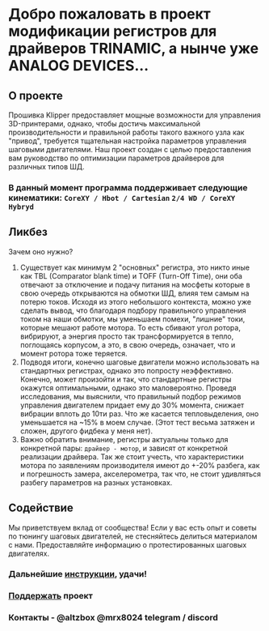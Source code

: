 
# Добро пожаловать в проект модификации регистров для драйверов TRINAMIC, а нынче уже ANALOG DEVICES... 

## О проекте
Прошивка Klipper предоставляет мощные возможности для управления 3D-принтерами, однако, чтобы достичь максимальной производительности и правильной работы такого важного узла как "привод", требуется тщательная настройка параметров управления шаговыми двигателями.
Наш проект создан с целью предоставления вам руководство по оптимизации параметров драйверов для различных типов ШД.

### В данный момент программа поддерживает следующие кинематики: `CoreXY / Hbot / Cartesian` `2/4 WD / CoreXY Hybryd`

## Ликбез
Зачем оно нужно?
 1. Существует как минимум 2 "основных" регистра, это никто иные как TBL (Comparator blank time) и TOFF (Turn-Off Time), они оба отвечают за отключение и подачу питания на мосфеты которые в свою очередь открываются на обмотки ШД, влияя тем самым на потерю токов. Исходя из этого небольшого контекста, можно
    уже сделать вывод, что благодаря подбору правильного управления током на наши обмотки, мы уменьшаем помехи, "лишние" токи, которые мешают работе мотора. То есть сбивают угол ротора, вибрируют, а энергия просто так трансформируется в тепло, поглощаясь корпусом, а это, в свою очередь, означает, что и момент ротора тоже теряется.
 2. Подводя итоги, конечно шаговые двигатели можно использовать на стандартных регистрах, однако это попросту неэффективно. Конечно, может произойти и так, что стандартные регистры окажутся оптимальными, однако это маловероятно. 
    Проведя исследования, мы выяснили, что правильный подбор режимов управления двигателем придает ему до 30% момента, снижает вибрации вплоть до 10ти раз. Что же касается тепловыделения, оно уменьшается на ~15% в моем случае. (Этот тест весьма затяжен и сложен, другого фидбека у меня нет).
 3. Важно обратить внимание, регистры актуальны только для конкретной пары: `драйвер - мотор`, и зависят от конкретной реализации драйвера. Так же стоит учесть, что характеристики мотора по заявлениям производителя имеют до +-20% разбега, как и погрешность замера, акселерометра, так что, не стоит удивляться разбегу параметров на разных установках.

## Содействие
Мы приветствуем вклад от сообщества! Если у вас есть опыт и советы по тюнингу шаговых двигателей, не стесняйтесь делиться материалом с нами. Предоставляйте информацию о протестированных шаговых двигателях.

### Дальнейшие [инструкции](/wiki/wiki.md), удачи!

### [Поддержать](https://ko-fi.com/altzbox) проект

### Контакты -  @altzbox @mrx8024 telegram / discord

